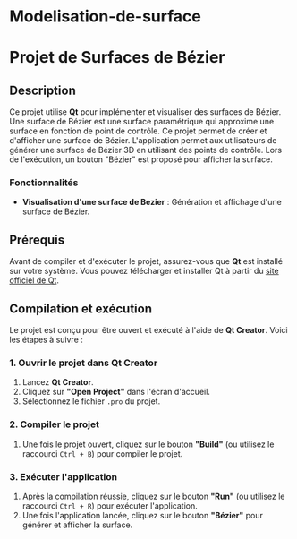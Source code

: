 # Modelisation-de-surface

# Projet de Surfaces de Bézier

## Description

Ce projet utilise **Qt** pour implémenter et visualiser des surfaces de Bézier. Une surface de Bézier est une surface paramétrique qui approxime une surface en fonction de point de contrôle. Ce projet permet de créer et d'afficher une surface de Bézier.
L'application permet aux utilisateurs de générer une surface de Bézier 3D en utilisant des points de contrôle. Lors de l'exécution, un bouton "Bézier" est proposé pour afficher la surface. 

### Fonctionnalités

- **Visualisation d'une surface de Bezier** : Génération et affichage d'une surface de Bézier.

## Prérequis

Avant de compiler et d'exécuter le projet, assurez-vous que **Qt** est installé sur votre système. Vous pouvez télécharger et installer Qt à partir du [site officiel de Qt](https://www.qt.io/download).

## Compilation et exécution

Le projet est conçu pour être ouvert et exécuté à l'aide de **Qt Creator**. Voici les étapes à suivre :

### 1. Ouvrir le projet dans Qt Creator

1. Lancez **Qt Creator**.
2. Cliquez sur **"Open Project"** dans l'écran d'accueil.
3. Sélectionnez le fichier `.pro` du projet.

### 2. Compiler le projet

1. Une fois le projet ouvert, cliquez sur le bouton **"Build"** (ou utilisez le raccourci `Ctrl + B`) pour compiler le projet.

### 3. Exécuter l'application

1. Après la compilation réussie, cliquez sur le bouton **"Run"** (ou utilisez le raccourci `Ctrl + R`) pour exécuter l'application.
2. Une fois l'application lancée, cliquez sur le bouton **"Bézier"** pour générer et afficher la surface.

